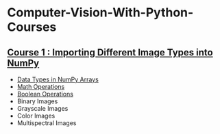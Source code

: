 # Computer-Vision-With-Python-Courses

## **[Course 1 : Importing Different Image Types into NumPy](https://github.com/faezeh-gholamrezaie/Computer-Vision-With-Python-Courses/tree/main/C1-NumPy)**<br> 
- [Data Types in NumPy Arrays](https://github.com/faezeh-gholamrezaie/Computer-Vision-With-Python-Courses/blob/main/C1-NumPy/Data_Types_in_NumPy.ipynb)
- [Math Operations](https://github.com/faezeh-gholamrezaie/Computer-Vision-With-Python-Courses/blob/main/C1-NumPy/numpy_array_math_operations.ipynb)
- [Boolean Operations]()
- Binary Images
- Grayscale Images
- Color Images
- Multispectral Images
